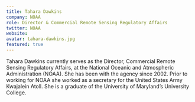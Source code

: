 ```yaml
---
title: Tahara Dawkins
company: NOAA
role: Director & Commercial Remote Sensing Regulatory Affairs
twitter: NOAA
website: 
avatar: tahara-dawkins.jpg
featured: true
---
```

Tahara Dawkins currently serves as the Director, Commercial Remote Sensing Regulatory Affairs, at the National Oceanic and Atmospheric Administration (NOAA). She has been with the agency since 2002. Prior to working for NOAA she worked as a secretary for the United States Army Kwajalein Atoll. She is a graduate of the University of Maryland’s University College.
